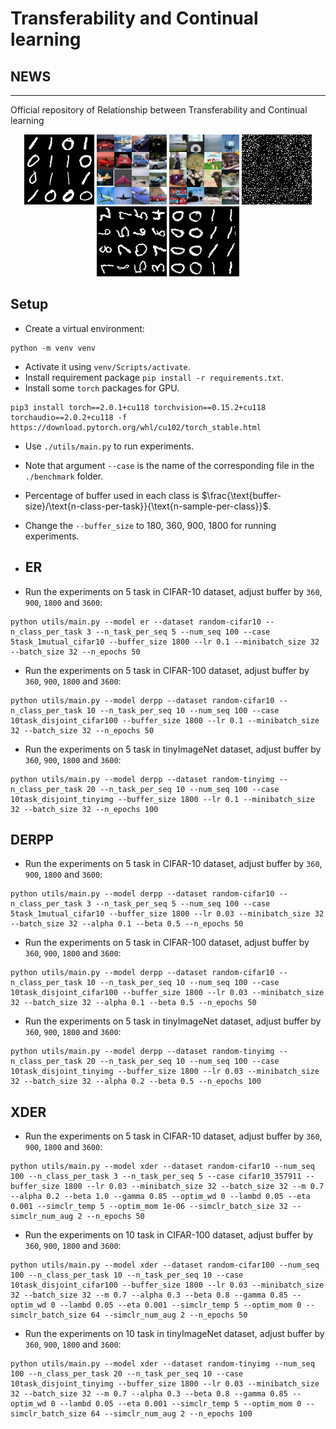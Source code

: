 # Transferability and Continual learning

## NEWS

-----------------------------


Official repository of Relationship between Transferability and Continual learning

<p align="center">
  <img width="112" height="112" src="seq_mnist.gif" alt="Sequential MNIST">
  <img width="112" height="112" src="seq_cifar10.gif" alt="Sequential CIFAR-10">
  <img width="112" height="112" src="seq_tinyimg.gif" alt="Sequential TinyImagenet">
  <img width="112" height="112" src="perm_mnist.gif" alt="Permuted MNIST">
  <img width="112" height="112" src="rot_mnist.gif" alt="Rotated MNIST">
  <img width="112" height="112" src="mnist360.gif" alt="MNIST-360">
</p>

## Setup

+ Create a virtual environment:
```
python -m venv venv
```
+ Activate it using `venv/Scripts/activate`.
+ Install requirement package `pip install -r requirements.txt`.
+ Install some `torch` packages for GPU.
```
pip3 install torch==2.0.1+cu118 torchvision==0.15.2+cu118 torchaudio==2.0.2+cu118 -f https://download.pytorch.org/whl/cu102/torch_stable.html
```

+ Use `./utils/main.py` to run experiments.
+ Note that argument `--case` is the name of the corresponding file in the `./benchmark` folder.
+ Percentage of buffer used in each class is $\frac{\text{buffer-size}/\text{n-class-per-task}}{\text{n-sample-per-class}}$.
+ Change the `--buffer_size` to 180, 360, 900, 1800 for running experiments.

+ ## ER

+ Run the experiments on 5 task in CIFAR-10 dataset, adjust buffer by `360`, `900`, `1800` and `3600`:
```
python utils/main.py --model er --dataset random-cifar10 --n_class_per_task 3 --n_task_per_seq 5 --num_seq 100 --case 5task_1mutual_cifar10 --buffer_size 1800 --lr 0.1 --minibatch_size 32 --batch_size 32 --n_epochs 50
```
+ Run the experiments on 5 task in CIFAR-100 dataset, adjust buffer by `360`, `900`, `1800` and `3600`:
```
python utils/main.py --model derpp --dataset random-cifar10 --n_class_per_task 10 --n_task_per_seq 10 --num_seq 100 --case 10task_disjoint_cifar100 --buffer_size 1800 --lr 0.1 --minibatch_size 32 --batch_size 32 --n_epochs 50
```
+ Run the experiments on 5 task in tinyImageNet dataset, adjust buffer by `360`, `900`, `1800` and `3600`:
```
python utils/main.py --model derpp --dataset random-tinyimg --n_class_per_task 20 --n_task_per_seq 10 --num_seq 100 --case 10task_disjoint_tinyimg --buffer_size 1800 --lr 0.1 --minibatch_size 32 --batch_size 32 --n_epochs 100
```

## DERPP

+ Run the experiments on 5 task in CIFAR-10 dataset, adjust buffer by `360`, `900`, `1800` and `3600`:
```
python utils/main.py --model derpp --dataset random-cifar10 --n_class_per_task 3 --n_task_per_seq 5 --num_seq 100 --case 5task_1mutual_cifar10 --buffer_size 1800 --lr 0.03 --minibatch_size 32 --batch_size 32 --alpha 0.1 --beta 0.5 --n_epochs 50
```
+ Run the experiments on 5 task in CIFAR-100 dataset, adjust buffer by `360`, `900`, `1800` and `3600`:
```
python utils/main.py --model derpp --dataset random-cifar10 --n_class_per_task 10 --n_task_per_seq 10 --num_seq 100 --case 10task_disjoint_cifar100 --buffer_size 1800 --lr 0.03 --minibatch_size 32 --batch_size 32 --alpha 0.1 --beta 0.5 --n_epochs 50
```
+ Run the experiments on 5 task in tinyImageNet dataset, adjust buffer by `360`, `900`, `1800` and `3600`:
```
python utils/main.py --model derpp --dataset random-tinyimg --n_class_per_task 20 --n_task_per_seq 10 --num_seq 100 --case 10task_disjoint_tinyimg --buffer_size 1800 --lr 0.03 --minibatch_size 32 --batch_size 32 --alpha 0.2 --beta 0.5 --n_epochs 100
```

## XDER

+ Run the experiments on 5 task in CIFAR-10 dataset, adjust buffer by `360`, `900`, `1800` and `3600`:
```
python utils/main.py --model xder --dataset random-cifar10 --num_seq 100 --n_class_per_task 3 --n_task_per_seq 5 --case cifar10_357911 --buffer_size 1800 --lr 0.03 --minibatch_size 32 --batch_size 32 --m 0.7 --alpha 0.2 --beta 1.0 --gamma 0.85 --optim_wd 0 --lambd 0.05 --eta 0.001 --simclr_temp 5 --optim_mom 1e-06 --simclr_batch_size 32 --simclr_num_aug 2 --n_epochs 50
```
+ Run the experiments on 10 task in CIFAR-100 dataset, adjust buffer by `360`, `900`, `1800` and `3600`:
```
python utils/main.py --model xder --dataset random-cifar100 --num_seq 100 --n_class_per_task 10 --n_task_per_seq 10 --case 10task_disjoint_cifar100 --buffer_size 1800 --lr 0.03 --minibatch_size 32 --batch_size 32 --m 0.7 --alpha 0.3 --beta 0.8 --gamma 0.85 --optim_wd 0 --lambd 0.05 --eta 0.001 --simclr_temp 5 --optim_mom 0 --simclr_batch_size 64 --simclr_num_aug 2 --n_epochs 50
```
+ Run the experiments on 10 task in tinyImageNet dataset, adjust buffer by `360`, `900`, `1800` and `3600`:
```
python utils/main.py --model xder --dataset random-tinyimg --num_seq 100 --n_class_per_task 20 --n_task_per_seq 10 --case 10task_disjoint_tinyimg --buffer_size 1800 --lr 0.03 --minibatch_size 32 --batch_size 32 --m 0.7 --alpha 0.3 --beta 0.8 --gamma 0.85 --optim_wd 0 --lambd 0.05 --eta 0.001 --simclr_temp 5 --optim_mom 0 --simclr_batch_size 64 --simclr_num_aug 2 --n_epochs 100
```
